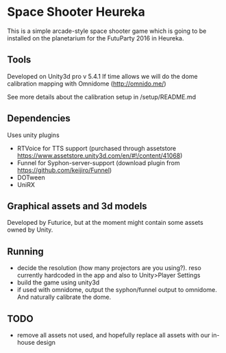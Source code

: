 # Space Shooter Heureka
This is a simple arcade-style space shooter game which is going to be installed on the planetarium for the FutuParty 2016 in Heureka. 

## Tools
Developed on Unity3d pro v 5.4.1
If time allows we will do the dome calibration mapping with Omnidome (http://omnido.me/)

See more details about the calibration setup in /setup/README.md

## Dependencies
Uses unity plugins
- RTVoice for TTS support (purchased through assetstore https://www.assetstore.unity3d.com/en/#!/content/41068)
- Funnel for Syphon-server-support (download plugin from https://github.com/keijiro/Funnel)
- DOTween
- UniRX

## Graphical assets and 3d models
Developed by Futurice, but at the moment might contain some assets owned by Unity. 

## Running
- decide the resolution (how many projectors are you using?). reso currently hardcoded in the app and also to Unity>Player Settings
- build the game using unity3d
- if used with omnidome, output the syphon/funnel output to omnidome. And naturally calibrate the dome.

## TODO 
- remove all assets not used, and hopefully replace all assets with our in-house design

